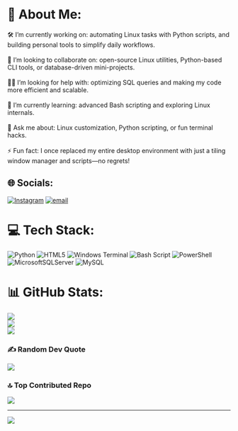 # 💫 About Me:
🛠️ I’m currently working on: automating Linux tasks with Python scripts, and building personal tools to simplify daily workflows.<br><br>🤝 I’m looking to collaborate on: open-source Linux utilities, Python-based CLI tools, or database-driven mini-projects.<br><br>🙋‍♂️ I’m looking for help with: optimizing SQL queries and making my code more efficient and scalable.<br><br>🌱 I’m currently learning: advanced Bash scripting and exploring Linux internals.<br><br>💬 Ask me about: Linux customization, Python scripting, or fun terminal hacks.<br><br>⚡ Fun fact: I once replaced my entire desktop environment with just a tiling window manager and scripts—no regrets!<br>


## 🌐 Socials:
[![Instagram](https://img.shields.io/badge/Instagram-%23E4405F.svg?logo=Instagram&logoColor=white)](https://instagram.com/_dev_abhay) [![email](https://img.shields.io/badge/Email-D14836?logo=gmail&logoColor=white)](mailto:ayushkumarguptadf@outlook.com) 

# 💻 Tech Stack:
![Python](https://img.shields.io/badge/python-3670A0?style=for-the-badge&logo=python&logoColor=ffdd54) ![HTML5](https://img.shields.io/badge/html5-%23E34F26.svg?style=for-the-badge&logo=html5&logoColor=white) ![Windows Terminal](https://img.shields.io/badge/Windows%20Terminal-%234D4D4D.svg?style=for-the-badge&logo=windows-terminal&logoColor=white) ![Bash Script](https://img.shields.io/badge/bash_script-%23121011.svg?style=for-the-badge&logo=gnu-bash&logoColor=white) ![PowerShell](https://img.shields.io/badge/PowerShell-%235391FE.svg?style=for-the-badge&logo=powershell&logoColor=white) ![MicrosoftSQLServer](https://img.shields.io/badge/Microsoft%20SQL%20Server-CC2927?style=for-the-badge&logo=microsoft%20sql%20server&logoColor=white) ![MySQL](https://img.shields.io/badge/mysql-4479A1.svg?style=for-the-badge&logo=mysql&logoColor=white)
# 📊 GitHub Stats:
![](https://github-readme-stats.vercel.app/api?username=ayushpro-svg&theme=panda&hide_border=false&include_all_commits=true&count_private=true)<br/>
![](https://nirzak-streak-stats.vercel.app/?user=ayushpro-svg&theme=panda&hide_border=false)<br/>
![](https://github-readme-stats.vercel.app/api/top-langs/?username=ayushpro-svg&theme=panda&hide_border=false&include_all_commits=true&count_private=true&layout=compact)

### ✍️ Random Dev Quote
![](https://quotes-github-readme.vercel.app/api?type=horizontal&theme=merko)

### 🔝 Top Contributed Repo
![](https://github-contributor-stats.vercel.app/api?username=ayushpro-svg&limit=5&theme=dark&combine_all_yearly_contributions=true)

---
[![](https://visitcount.itsvg.in/api?id=ayushpro-svg&icon=0&color=0)](https://visitcount.itsvg.in)

<!-- Proudly created with GPRM ( https://gprm.itsvg.in ) -->

<!--
**ayushpro-svg/ayushpro-svg** is a ✨ _special_ ✨ repository because its `README.md` (this file) appears on your GitHub profile.

Here are some ideas to get you started:

- 🔭 I’m currently working on ...
- 🌱 I’m currently learning ...
- 👯 I’m looking to collaborate on ...
- 🤔 I’m looking for help with ...
- 💬 Ask me about ...
- 📫 How to reach me: ...
- 😄 Pronouns: ...
- ⚡ Fun fact: ...
-->
